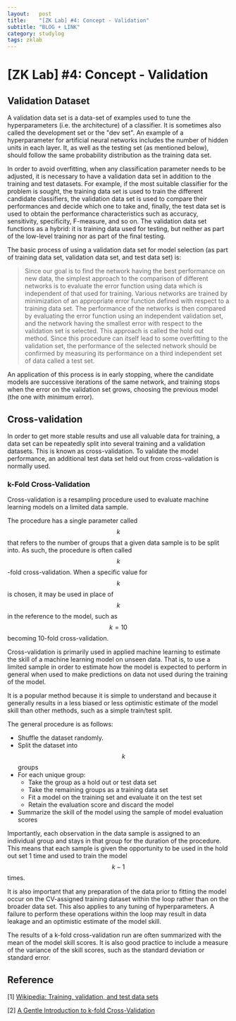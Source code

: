 ```yaml
---
layout:   post
title:    "[ZK Lab] #4: Concept - Validation"
subtitle: "BLOG + LINK"
category: studylog
tags: zklab
---
```


# [ZK Lab] #4: Concept - Validation

## Validation Dataset

A validation data set is a data-set of examples used to tune the hyperparameters (i.e. the architecture) of a classifier. It is sometimes also called the development set or the "dev set". An example of a hyperparameter for artificial neural networks includes the number of hidden units in each layer. It, as well as the testing set (as mentioned below), should follow the same probability distribution as the training data set.

In order to avoid overfitting, when any classification parameter needs to be adjusted, it is necessary to have a validation data set in addition to the training and test datasets. For example, if the most suitable classifier for the problem is sought, the training data set is used to train the different candidate classifiers, the validation data set is used to compare their performances and decide which one to take and, finally, the test data set is used to obtain the performance characteristics such as accuracy, sensitivity, specificity, F-measure, and so on. The validation data set functions as a hybrid: it is training data used for testing, but neither as part of the low-level training nor as part of the final testing.

The basic process of using a validation data set for model selection (as part of training data set, validation data set, and test data set) is:

> Since our goal is to find the network having the best performance on new data, the simplest approach to the comparison of different networks is to evaluate the error function using data which is independent of that used for training. Various networks are trained by minimization of an appropriate error function defined with respect to a training data set. The performance of the networks is then compared by evaluating the error function using an independent validation set, and the network having the smallest error with respect to the validation set is selected. This approach is called the hold out method. Since this procedure can itself lead to some overfitting to the validation set, the performance of the selected network should be confirmed by measuring its performance on a third independent set of data called a test set.

An application of this process is in early stopping, where the candidate models are successive iterations of the same network, and training stops when the error on the validation set grows, choosing the previous model (the one with minimum error).

## Cross-validation
In order to get more stable results and use all valuable data for training, a data set can be repeatedly split into several training and a validation datasets. This is known as cross-validation. To validate the model performance, an additional test data set held out from cross-validation is normally used.


### k-Fold Cross-Validation
Cross-validation is a resampling procedure used to evaluate machine learning models on a limited data sample.

The procedure has a single parameter called $$k$$ that refers to the number of groups that a given data sample is to be split into. As such, the procedure is often called $$k$$-fold cross-validation. When a specific value for $$k$$ is chosen, it may be used in place of $$k$$ in the reference to the model, such as $$k=10$$ becoming 10-fold cross-validation.

Cross-validation is primarily used in applied machine learning to estimate the skill of a machine learning model on unseen data. That is, to use a limited sample in order to estimate how the model is expected to perform in general when used to make predictions on data not used during the training of the model.

It is a popular method because it is simple to understand and because it generally results in a less biased or less optimistic estimate of the model skill than other methods, such as a simple train/test split.

The general procedure is as follows:

- Shuffle the dataset randomly.
- Split the dataset into $$k$$ groups
- For each unique group:
    - Take the group as a hold out or test data set
    - Take the remaining groups as a training data set
    - Fit a model on the training set and evaluate it on the test set
    - Retain the evaluation score and discard the model
- Summarize the skill of the model using the sample of model evaluation scores

Importantly, each observation in the data sample is assigned to an individual group and stays in that group for the duration of the procedure. This means that each sample is given the opportunity to be used in the hold out set 1 time and used to train the model $$k-1$$ times.

It is also important that any preparation of the data prior to fitting the model occur on the CV-assigned training dataset within the loop rather than on the broader data set. This also applies to any tuning of hyperparameters. A failure to perform these operations within the loop may result in data leakage and an optimistic estimate of the model skill.

The results of a k-fold cross-validation run are often summarized with the mean of the model skill scores. It is also good practice to include a measure of the variance of the skill scores, such as the standard deviation or standard error.

## Reference
[1] [Wikipedia: Training, validation, and test data sets](https://en.wikipedia.org/wiki/Training,_validation,_and_test_data_sets)

[2] [A Gentle Introduction to k-fold Cross-Validation](https://machinelearningmastery.com/k-fold-cross-validation/)